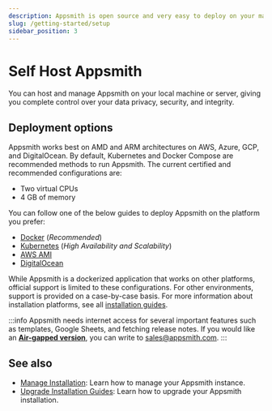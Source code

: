 ```yaml
---
description: Appsmith is open source and very easy to deploy on your machine.
slug: /getting-started/setup
sidebar_position: 3
---
```


# Self Host Appsmith

You can host and manage Appsmith on your local machine or server, giving you complete control over your data privacy, security, and integrity.

## Deployment options

Appsmith works best on AMD and ARM architectures on AWS, Azure, GCP, and DigitalOcean. By default, Kubernetes and Docker Compose are recommended methods to run Appsmith. The current certified and recommended configurations are:

- Two virtual CPUs
- 4 GB of memory

You can follow one of the below guides to deploy Appsmith on the platform you prefer:

- [Docker](/getting-started/setup/installation-guides/docker) (_Recommended_)
- [Kubernetes](/getting-started/setup/installation-guides/kubernetes) (_High Availability and Scalability_)
- [AWS AMI](/getting-started/setup/installation-guides/aws-ami)
- [DigitalOcean](/getting-started/setup/installation-guides/digitalocean)

While Appsmith is a dockerized application that works on other platforms, official support is limited to these configurations. For other environments, support is provided on a case-by-case basis. For more information about installation platforms, see all [installation guides](/getting-started/setup/installation-guides).

:::info
Appsmith needs internet access for several important features such as templates, Google Sheets, and fetching release notes. If you would like an **[Air-gapped version](/getting-started/setup/installation-guides/air-gapped)**, you can write to sales@appsmith.com.
:::

## See also

- [Manage Installation](/getting-started/setup/instance-configuration): Learn how to manage your Appsmith instance.
- [Upgrade Installation Guides](/getting-started/setup/instance-management/): Learn how to upgrade your Appsmith installation.